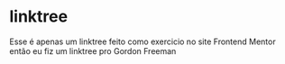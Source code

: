 # linktree

Esse é apenas um linktree feito como exercicio no site Frontend Mentor então eu fiz um linktree pro Gordon Freeman

